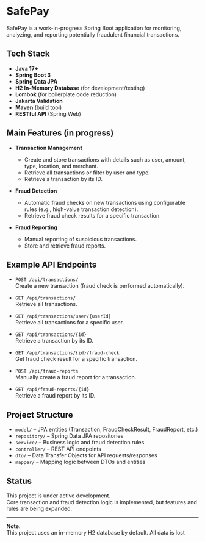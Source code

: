 # SafePay

SafePay is a work-in-progress Spring Boot application for monitoring, analyzing, and reporting potentially fraudulent financial transactions.

## Tech Stack

- **Java 17+**
- **Spring Boot 3**
- **Spring Data JPA**
- **H2 In-Memory Database** (for development/testing)
- **Lombok** (for boilerplate code reduction)
- **Jakarta Validation**
- **Maven** (build tool)
- **RESTful API** (Spring Web)

## Main Features (in progress)

- **Transaction Management**
  - Create and store transactions with details such as user, amount, type, location, and merchant.
  - Retrieve all transactions or filter by user and type.
  - Retrieve a transaction by its ID.

- **Fraud Detection**
  - Automatic fraud checks on new transactions using configurable rules (e.g., high-value transaction detection).
  - Retrieve fraud check results for a specific transaction.

- **Fraud Reporting**
  - Manual reporting of suspicious transactions.
  - Store and retrieve fraud reports.

## Example API Endpoints

- `POST /api/transactions/`  
  Create a new transaction (fraud check is performed automatically).

- `GET /api/transactions/`  
  Retrieve all transactions.

- `GET /api/transactions/user/{userId}`  
  Retrieve all transactions for a specific user.

- `GET /api/transactions/{id}`  
  Retrieve a transaction by its ID.

- `GET /api/transactions/{id}/fraud-check`  
  Get fraud check result for a specific transaction.

- `POST /api/fraud-reports`  
  Manually create a fraud report for a transaction.

- `GET /api/fraud-reports/{id}`  
  Retrieve a fraud report by its ID.

## Project Structure

- `model/` – JPA entities (Transaction, FraudCheckResult, FraudReport, etc.)
- `repository/` – Spring Data JPA repositories
- `service/` – Business logic and fraud detection rules
- `controller/` – REST API endpoints
- `dto/` – Data Transfer Objects for API requests/responses
- `mapper/` – Mapping logic between DTOs and entities

## Status

This project is under active development.  
Core transaction and fraud detection logic is implemented, but features and rules are being expanded.

---

**Note:**  
This project uses an in-memory H2 database by default. All data is lost